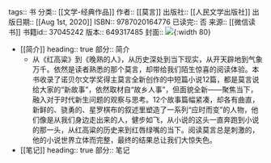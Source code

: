 tags:: 书
分类:: [[文学-经典作品]]
作者:: [[莫言]]
出版社:: [[人民文学出版社]]
出版日期:: [[Aug 1st, 2020]]
ISBN:: 9787020164776
已读完:: 否
来源:: [[微信读书]]
书籍id:: 37045242
版本:: 649317485
封面:: ![](https://wfqqreader-1252317822.image.myqcloud.com/cover/242/37045242/s_37045242.jpg){:width 80}

- [[简介]]
  heading:: true
  部分:: 简介
	- 从《红高粱》到《晚熟的人》，从历史深处到当下现实，从开天辟地到气象万千。依然是读者熟悉的那个莫言，却带给我们陌生惊喜的阅读体验。本书收录了诺贝尔文学奖得主莫言全新创作的中短篇小说12篇，都是莫言说给大家的“新故事”，依然取材自“故乡人事”，但面貌全新——聚焦当下，融入对于时代新生问题的观察与思考。12个故事篇幅紧凑，却各有曲直，新鲜的、骁勇的、星罗棋布的叙述里塑造了一系列“应时而变”的人物，他们像是从我们身边走出来的人，健步如飞，从小说的这头一直奔跑到小说的那一头，从红高粱的历史来到红唇绿嘴的当下。阅读莫言总是刺激的，他的小说世界立体而完整，最终的结果总让我们大惊失色。
- [[笔记]]
  heading:: true
  部分:: 笔记